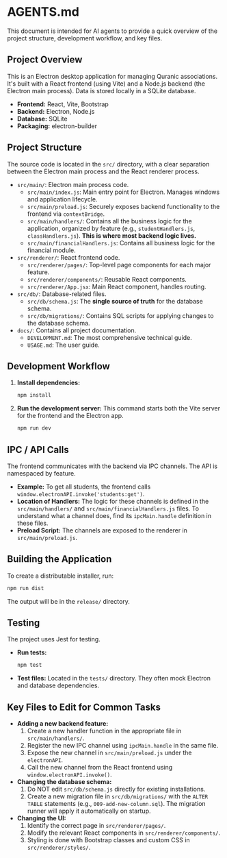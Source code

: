 # AGENTS.md

This document is intended for AI agents to provide a quick overview of the project structure, development workflow, and key files.

## Project Overview

This is an Electron desktop application for managing Quranic associations. It's built with a React frontend (using Vite) and a Node.js backend (the Electron main process). Data is stored locally in a SQLite database.

- **Frontend:** React, Vite, Bootstrap
- **Backend:** Electron, Node.js
- **Database:** SQLite
- **Packaging:** electron-builder

## Project Structure

The source code is located in the `src/` directory, with a clear separation between the Electron main process and the React renderer process.

- `src/main/`: Electron main process code.
  - `src/main/index.js`: Main entry point for Electron. Manages windows and application lifecycle.
  - `src/main/preload.js`: Securely exposes backend functionality to the frontend via `contextBridge`.
  - `src/main/handlers/`: Contains all the business logic for the application, organized by feature (e.g., `studentHandlers.js`, `classHandlers.js`). **This is where most backend logic lives.**
  - `src/main/financialHandlers.js`: Contains all business logic for the financial module.
- `src/renderer/`: React frontend code.
  - `src/renderer/pages/`: Top-level page components for each major feature.
  - `src/renderer/components/`: Reusable React components.
  - `src/renderer/App.jsx`: Main React component, handles routing.
- `src/db/`: Database-related files.
  - `src/db/schema.js`: The **single source of truth** for the database schema.
  - `src/db/migrations/`: Contains SQL scripts for applying changes to the database schema.
- `docs/`: Contains all project documentation.
  - `DEVELOPMENT.md`: The most comprehensive technical guide.
  - `USAGE.md`: The user guide.

## Development Workflow

1.  **Install dependencies:**
    ```bash
    npm install
    ```
2.  **Run the development server:**
    This command starts both the Vite server for the frontend and the Electron app.
    ```bash
    npm run dev
    ```

## IPC / API Calls

The frontend communicates with the backend via IPC channels. The API is namespaced by feature.

- **Example:** To get all students, the frontend calls `window.electronAPI.invoke('students:get')`.
- **Location of Handlers:** The logic for these channels is defined in the `src/main/handlers/` and `src/main/financialHandlers.js` files. To understand what a channel does, find its `ipcMain.handle` definition in these files.
- **Preload Script:** The channels are exposed to the renderer in `src/main/preload.js`.

## Building the Application

To create a distributable installer, run:
```bash
npm run dist
```
The output will be in the `release/` directory.

## Testing

The project uses Jest for testing.
- **Run tests:**
  ```bash
  npm test
  ```
- **Test files:** Located in the `tests/` directory. They often mock Electron and database dependencies.

## Key Files to Edit for Common Tasks

- **Adding a new backend feature:**
  1.  Create a new handler function in the appropriate file in `src/main/handlers/`.
  2.  Register the new IPC channel using `ipcMain.handle` in the same file.
  3.  Expose the new channel in `src/main/preload.js` under the `electronAPI`.
  4.  Call the new channel from the React frontend using `window.electronAPI.invoke()`.
- **Changing the database schema:**
  1.  Do NOT edit `src/db/schema.js` directly for existing installations.
  2.  Create a new migration file in `src/db/migrations/` with the `ALTER TABLE` statements (e.g., `009-add-new-column.sql`). The migration runner will apply it automatically on startup.
- **Changing the UI:**
  1.  Identify the correct page in `src/renderer/pages/`.
  2.  Modify the relevant React components in `src/renderer/components/`.
  3.  Styling is done with Bootstrap classes and custom CSS in `src/renderer/styles/`.
